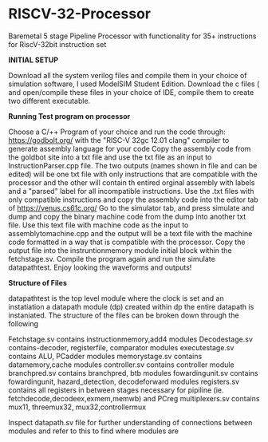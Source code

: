 # RISCV-32-Processor

Baremetal 5 stage Pipeline Processor with functionality for 35+ instructions for RiscV-32bit instruction set

**INITIAL SETUP**

Download all the system verilog files and compile them in your choice of simulation software, I used ModelSIM Student Edition. 
Download the c files ( and open/compile these files in your choice of IDE, compile them to create two different executable. 

**Running Test program on processor**

Choose a C/++ Program of your choice and run the code through: https://godbolt.org/ with the "RISC-V 32gc 12.01 clang" compiler to generate assembly language for your code
Copy the assembly code from the goldbot site into a txt file and use the txt file as an input to InstructionParser.cpp file. 
The two outputs (names shown in file and can be edited) will be one txt file with only instructions that are compatible with the processor and the other will contain th entired orginal assembly with labels and a "parsed" label for all incompatible instructions.
Use the .txt files with only compatible instructions and copy the assembly code into the editor tab of https://venus.cs61c.org/
Go to the simulator tab, and press simulate and dump and copy the binary machine code from the dump into another txt file.
Use this text file with machine code as the input to assemblytomachine.cpp and the output will be a text file with the machine code formatted in a way that is compatible with the processor.
Copy the output file into the instruntionmemory module initial block within the fetchstage.sv. 
Compile the program again and run the simulate datapathtest. Enjoy looking the waveforms and outputs!

**Structure of Files**

datapathtest is the top level module where the clock is set and an instatiation a datapath module (dp) created
within dp the entire datapath is instaniated. The structure of the files can be broken down through the following

Fetchstage.sv contains instructionmemory,add4 modules 
Decodestage.sv contains-decoder, registerfile, comparator modules 
executestage.sv contains ALU, PCadder modules
memorystage.sv contains datamemory,cache modules
controller.sv contains controller module
branchpred.sv contains branchpred, btb modules
fowardingunit.sv contains fowardingunit, hazard_detection, decodeforward modules
registers.sv contains all registers in between stages necessary for pipiline (ie. fetchdecode,decodeex,exmem,memwb) and PCreg
multiplexers.sv contains mux11, threemux32, mux32,controllermux

Inspect datapath.sv file for further understanding of connections between modules and refer to this to find where modules are



